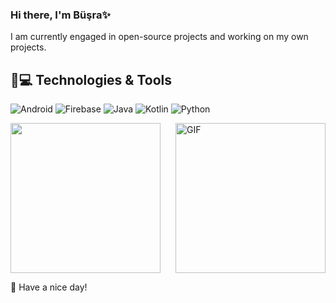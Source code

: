 ### Hi there, I'm Büşra✨ 


I am currently engaged in open-source projects and working on my own projects.
## 🚀💻 Technologies & Tools

![Android](https://img.shields.io/badge/Android-05150C?style=flat-square&logo=android)
![Firebase](https://img.shields.io/badge/Firebase-black?style=flat-square&logo=firebase)
![Java](https://img.shields.io/badge/Java-orange?style=flat-square&logo=java)
![Kotlin]( https://img.shields.io/badge/Kotlin-black?style=flat-square&logo=kotlin)
![Python](https://img.shields.io/badge/-Python-black?style=flat-square&logo=Python)


<img width = "240" align="right" alt="GIF" src="https://media.giphy.com/media/RK5KD6UcUpAt92zZvt/giphy.gif" />
<img width= "240" src= "https://pa1.narvii.com/6580/8098c6e9207376889eeb0532d9f5a0723c4d73f5_hq.gif"/>


 🌟 Have a nice day!






